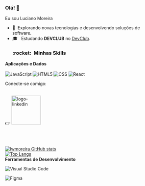 ### Olá! 👋

Eu sou Luciano Moreira
<br>
- 🤔 &nbsp;Explorando novas tecnologias e desenvolvendo soluções de software.
- 🎓 &nbsp; Estudando **DEVCLUB** no <a href="https://rodolfomori.com.br/">DevClub</a>.
  <br>
  <h3> :rocket: &nbsp;Minhas Skills </h3>

**Aplicações e Dados**
<br>
<br>
![JavaScript](https://img.shields.io/badge/-JavaScript-333333?style=flat&logo=javascript)
![HTML5](https://img.shields.io/badge/-HTML5-333333?style=flat&logo=HTML5)
![CSS](https://img.shields.io/badge/-CSS-333333?style=flat&logo=CSS3&logoColor=1572B6)
![React](https://img.shields.io/badge/-ReactJS)
<br>

Conecte-se comigo: 
<br><br>

  

  :point_right: <a href="https://www.linkedin.com/in/luciano-wagner-moreira-36132156/">
  <img src="https://img.shields.io/badge/LinkedIn-0077B5?style=for-the-badge&logo=linkedin&logoColor=white"
  alt="logo-linkedin" width="95px"
  a/>
  
  
  <br><br>


![lwmoreira GitHub stats](https://github-readme-stats.vercel.app/api?username=lwmoreira&show_icons=true&theme=neon)
<br>
[![Top Langs](https://github-readme-stats.vercel.app/api/top-langs/?username=lwmoreira)](https://github.com/anuraghazra/github-readme-stats)
<br>
**Ferramentas de Desenvolvimento**

![Visual Studio Code](https://img.shields.io/badge/-Visual%20Studio%20Code-333333?style=flat&logo=visual-studio-code&logoColor=007ACC)

![Figma](https://img.shields.io/badge/-Figma-333333?style=flat&logo=figma&logoColor=007ACC)


  


